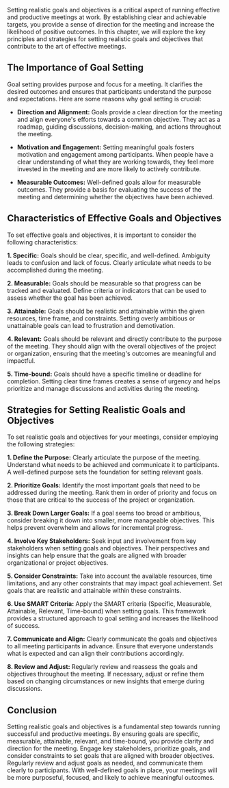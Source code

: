 
Setting realistic goals and objectives is a critical aspect of running effective and productive meetings at work. By establishing clear and achievable targets, you provide a sense of direction for the meeting and increase the likelihood of positive outcomes. In this chapter, we will explore the key principles and strategies for setting realistic goals and objectives that contribute to the art of effective meetings.

The Importance of Goal Setting
------------------------------

Goal setting provides purpose and focus for a meeting. It clarifies the desired outcomes and ensures that participants understand the purpose and expectations. Here are some reasons why goal setting is crucial:

* **Direction and Alignment:** Goals provide a clear direction for the meeting and align everyone's efforts towards a common objective. They act as a roadmap, guiding discussions, decision-making, and actions throughout the meeting.

* **Motivation and Engagement:** Setting meaningful goals fosters motivation and engagement among participants. When people have a clear understanding of what they are working towards, they feel more invested in the meeting and are more likely to actively contribute.

* **Measurable Outcomes:** Well-defined goals allow for measurable outcomes. They provide a basis for evaluating the success of the meeting and determining whether the objectives have been achieved.

Characteristics of Effective Goals and Objectives
-------------------------------------------------

To set effective goals and objectives, it is important to consider the following characteristics:

**1. Specific:** Goals should be clear, specific, and well-defined. Ambiguity leads to confusion and lack of focus. Clearly articulate what needs to be accomplished during the meeting.

**2. Measurable:** Goals should be measurable so that progress can be tracked and evaluated. Define criteria or indicators that can be used to assess whether the goal has been achieved.

**3. Attainable:** Goals should be realistic and attainable within the given resources, time frame, and constraints. Setting overly ambitious or unattainable goals can lead to frustration and demotivation.

**4. Relevant:** Goals should be relevant and directly contribute to the purpose of the meeting. They should align with the overall objectives of the project or organization, ensuring that the meeting's outcomes are meaningful and impactful.

**5. Time-bound:** Goals should have a specific timeline or deadline for completion. Setting clear time frames creates a sense of urgency and helps prioritize and manage discussions and activities during the meeting.

Strategies for Setting Realistic Goals and Objectives
-----------------------------------------------------

To set realistic goals and objectives for your meetings, consider employing the following strategies:

**1. Define the Purpose:** Clearly articulate the purpose of the meeting. Understand what needs to be achieved and communicate it to participants. A well-defined purpose sets the foundation for setting relevant goals.

**2. Prioritize Goals:** Identify the most important goals that need to be addressed during the meeting. Rank them in order of priority and focus on those that are critical to the success of the project or organization.

**3. Break Down Larger Goals:** If a goal seems too broad or ambitious, consider breaking it down into smaller, more manageable objectives. This helps prevent overwhelm and allows for incremental progress.

**4. Involve Key Stakeholders:** Seek input and involvement from key stakeholders when setting goals and objectives. Their perspectives and insights can help ensure that the goals are aligned with broader organizational or project objectives.

**5. Consider Constraints:** Take into account the available resources, time limitations, and any other constraints that may impact goal achievement. Set goals that are realistic and attainable within these constraints.

**6. Use SMART Criteria:** Apply the SMART criteria (Specific, Measurable, Attainable, Relevant, Time-bound) when setting goals. This framework provides a structured approach to goal setting and increases the likelihood of success.

**7. Communicate and Align:** Clearly communicate the goals and objectives to all meeting participants in advance. Ensure that everyone understands what is expected and can align their contributions accordingly.

**8. Review and Adjust:** Regularly review and reassess the goals and objectives throughout the meeting. If necessary, adjust or refine them based on changing circumstances or new insights that emerge during discussions.

Conclusion
----------

Setting realistic goals and objectives is a fundamental step towards running successful and productive meetings. By ensuring goals are specific, measurable, attainable, relevant, and time-bound, you provide clarity and direction for the meeting. Engage key stakeholders, prioritize goals, and consider constraints to set goals that are aligned with broader objectives. Regularly review and adjust goals as needed, and communicate them clearly to participants. With well-defined goals in place, your meetings will be more purposeful, focused, and likely to achieve meaningful outcomes.
